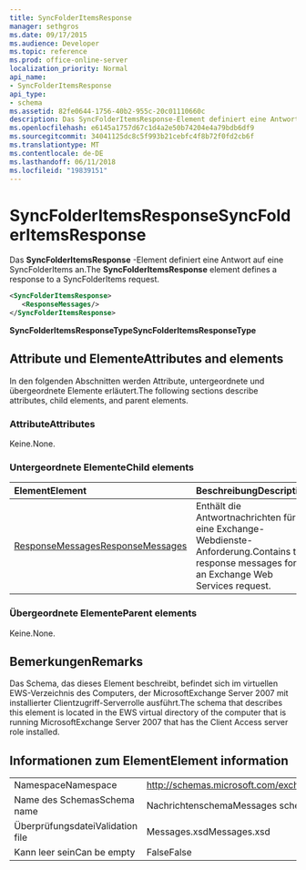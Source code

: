 ```yaml
---
title: SyncFolderItemsResponse
manager: sethgros
ms.date: 09/17/2015
ms.audience: Developer
ms.topic: reference
ms.prod: office-online-server
localization_priority: Normal
api_name:
- SyncFolderItemsResponse
api_type:
- schema
ms.assetid: 82fe0644-1756-40b2-955c-20c01110660c
description: Das SyncFolderItemsResponse-Element definiert eine Antwort auf eine SyncFolderItems an.
ms.openlocfilehash: e6145a1757d67c1d4a2e50b74204e4a79bdb6df9
ms.sourcegitcommit: 34041125dc8c5f993b21cebfc4f8b72f0fd2cb6f
ms.translationtype: MT
ms.contentlocale: de-DE
ms.lasthandoff: 06/11/2018
ms.locfileid: "19839151"
---
```

# <a name="syncfolderitemsresponse"></a><span data-ttu-id="b179e-103">SyncFolderItemsResponse</span><span class="sxs-lookup"><span data-stu-id="b179e-103">SyncFolderItemsResponse</span></span>

<span data-ttu-id="b179e-104">Das **SyncFolderItemsResponse** -Element definiert eine Antwort auf eine SyncFolderItems an.</span><span class="sxs-lookup"><span data-stu-id="b179e-104">The **SyncFolderItemsResponse** element defines a response to a SyncFolderItems request.</span></span> 
  
```xml
<SyncFolderItemsResponse>
   <ResponseMessages/>
</SyncFolderItemsResponse>
```

 <span data-ttu-id="b179e-105">**SyncFolderItemsResponseType**</span><span class="sxs-lookup"><span data-stu-id="b179e-105">**SyncFolderItemsResponseType**</span></span>
## <a name="attributes-and-elements"></a><span data-ttu-id="b179e-106">Attribute und Elemente</span><span class="sxs-lookup"><span data-stu-id="b179e-106">Attributes and elements</span></span>

<span data-ttu-id="b179e-107">In den folgenden Abschnitten werden Attribute, untergeordnete und übergeordnete Elemente erläutert.</span><span class="sxs-lookup"><span data-stu-id="b179e-107">The following sections describe attributes, child elements, and parent elements.</span></span>
  
### <a name="attributes"></a><span data-ttu-id="b179e-108">Attribute</span><span class="sxs-lookup"><span data-stu-id="b179e-108">Attributes</span></span>

<span data-ttu-id="b179e-109">Keine.</span><span class="sxs-lookup"><span data-stu-id="b179e-109">None.</span></span>
  
### <a name="child-elements"></a><span data-ttu-id="b179e-110">Untergeordnete Elemente</span><span class="sxs-lookup"><span data-stu-id="b179e-110">Child elements</span></span>

|<span data-ttu-id="b179e-111">**Element**</span><span class="sxs-lookup"><span data-stu-id="b179e-111">**Element**</span></span>|<span data-ttu-id="b179e-112">**Beschreibung**</span><span class="sxs-lookup"><span data-stu-id="b179e-112">**Description**</span></span>|
|:-----|:-----|
|[<span data-ttu-id="b179e-113">ResponseMessages</span><span class="sxs-lookup"><span data-stu-id="b179e-113">ResponseMessages</span></span>](responsemessages.md) <br/> |<span data-ttu-id="b179e-114">Enthält die Antwortnachrichten für eine Exchange-Webdienste-Anforderung.</span><span class="sxs-lookup"><span data-stu-id="b179e-114">Contains the response messages for an Exchange Web Services request.</span></span>  <br/> |
   
### <a name="parent-elements"></a><span data-ttu-id="b179e-115">Übergeordnete Elemente</span><span class="sxs-lookup"><span data-stu-id="b179e-115">Parent elements</span></span>

<span data-ttu-id="b179e-116">Keine.</span><span class="sxs-lookup"><span data-stu-id="b179e-116">None.</span></span>
  
## <a name="remarks"></a><span data-ttu-id="b179e-117">Bemerkungen</span><span class="sxs-lookup"><span data-stu-id="b179e-117">Remarks</span></span>

<span data-ttu-id="b179e-118">Das Schema, das dieses Element beschreibt, befindet sich im virtuellen EWS-Verzeichnis des Computers, der MicrosoftExchange Server 2007 mit installierter Clientzugriff-Serverrolle ausführt.</span><span class="sxs-lookup"><span data-stu-id="b179e-118">The schema that describes this element is located in the EWS virtual directory of the computer that is running MicrosoftExchange Server 2007 that has the Client Access server role installed.</span></span>
  
## <a name="element-information"></a><span data-ttu-id="b179e-119">Informationen zum Element</span><span class="sxs-lookup"><span data-stu-id="b179e-119">Element information</span></span>

|||
|:-----|:-----|
|<span data-ttu-id="b179e-120">Namespace</span><span class="sxs-lookup"><span data-stu-id="b179e-120">Namespace</span></span>  <br/> |http://schemas.microsoft.com/exchange/services/2006/messages  <br/> |
|<span data-ttu-id="b179e-121">Name des Schemas</span><span class="sxs-lookup"><span data-stu-id="b179e-121">Schema name</span></span>  <br/> |<span data-ttu-id="b179e-122">Nachrichtenschema</span><span class="sxs-lookup"><span data-stu-id="b179e-122">Messages schema</span></span>  <br/> |
|<span data-ttu-id="b179e-123">Überprüfungsdatei</span><span class="sxs-lookup"><span data-stu-id="b179e-123">Validation file</span></span>  <br/> |<span data-ttu-id="b179e-124">Messages.xsd</span><span class="sxs-lookup"><span data-stu-id="b179e-124">Messages.xsd</span></span>  <br/> |
|<span data-ttu-id="b179e-125">Kann leer sein</span><span class="sxs-lookup"><span data-stu-id="b179e-125">Can be empty</span></span>  <br/> |<span data-ttu-id="b179e-126">False</span><span class="sxs-lookup"><span data-stu-id="b179e-126">False</span></span>  <br/> |
   

